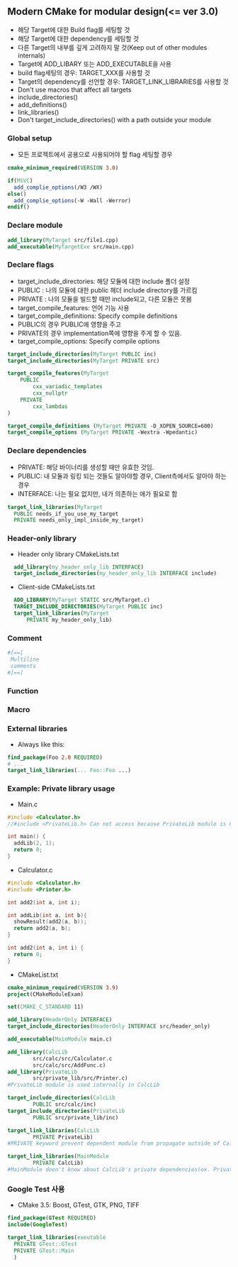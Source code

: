 ## Modern CMake for modular design(<= ver 3.0)

* 해당 Target에 대한 Build flag를 세팅할 것
* 해당 Target에 대한 dependency를 세팅할 것
* 다른 Target의 내부를 깊게 고려하지 말 것(Keep out of other modules internals)
* Target에 ADD_LIBARY 또는 ADD_EXECUTABLE을 사용
* build flag세팅의 경우: TARGET_XXX를 사용할 것
* Target의 dependency를 선언할 경우: TARGET_LINK_LIBRARIES를 사용할 것
* Don't use macros that affect all targets
 * include\_directories()
 * add\_definitions()
 * link\_libraries()
 * Don't target\_include\_directories() with a path outside your module


### Global setup
* 모든 프로젝트에서 공용으로 사용되어야 할 flag 세팅할 경우
```cmake
cmake_minimum_required(VERSION 3.0)

if(MSVC)
  add_complie_options(/W3 /WX)
else()
  add_complie_options(-W -Wall -Werror)
endif()
```
### Declare module
```cmake
add_library(MyTarget src/file1.cpp)
add_executable(MyTargetExe src/main.cpp)
```

### Declare flags
* target\_include\_directories: 해당 모듈에 대한 include 폴더 설정
 * PUBLIC : 나의 모듈에 대한 public 헤더 include directory를 가르킴
 * PRIVATE : 나의 모듈을 빌드할 때만 include되고, 다른 모듈은 못봄
* target\_compile\_features: 언어 기능 사용
* target\_compile\_definitions: Specify compile definitions
 * PUBLIC의 경우 PUBLIC에 영향을 주고
 * PRIVATE의 경우 implementation쪽에 영향을 주게 할 수 있음.
* target\_compile\_options: Specify compile options

```cmake
target_include_directories(MyTarget PUBLIC inc)
target_include_directories(MyTarget PRIVATE src)

target_compile_features(MyTarget
    PUBLIC
        cxx_variadic_templates
        cxx_nullptr
    PRIVATE
        cxx_lambdas
)

target_compile_definitions (MyTarget PRIVATE -D_XOPEN_SOURCE=600)
target_compile_options (MyTarget PRIVATE -Wextra -Wpedantic)
```

### Declare dependencies
 * PRIVATE: 해당 바이너리를 생성할 때만 유효한 것임.
 * PUBLIC: 내 모듈과 링킹 되는 것들도 알아야할 경우, Client측에서도 알아야 하는 경우
 * INTERFACE: 나는 필요 없지만, 내가 의존하는 애가 필요로 함

```cmake
target_link_libraries(MyTarget
  PUBLIC needs_if_you_use_my_target
  PRIVATE needs_only_impl_inside_my_target)
```

### Header-only library

* Header only library CMakeLists.txt
```cmake
  add_library(my_header_only_lib INTERFACE)
  target_include_directories(my_header_only_lib INTERFACE include)
```

* Client-side CMakeLists.txt
```cmake
  ADD_LIBRARY(MyTarget STATIC src/MyTarget.c)
  TARGET_INCLUDE_DIRECTORIES(MyTarget PUBLIC inc)
  target_link_libraries(MyTarget
      PRIVATE my_header_only_lib)
```

### Comment
```cmake
#[==[
 Multiline
 comments
#]==]
```

### Function


### Macro


### External libraries
* Always like this:
```cmake
find_package(Foo 2.0 REQUIRED)
# ...
target_link_libraries(... Foo::Foo ...)
```



### Example: Private library usage

* Main.c
```c
#include <Calculator.h>
//#include <PrivateLib.h> Can not access because PrivateLib module is CalcLib's private dependency module

int main() {
  addLib(2, 1);
  return 0;
}
```

* Calculator.c

```c
#include <Calculator.h>
#include <Printer.h>

int add2(int a, int i);

int addLib(int a, int b){
  showResult(add2(a, b));
  return add2(a, b);
}

int add2(int a, int i) {
  return 0;
}
```

 * CMakeList.txt
```cmake
cmake_minimum_required(VERSION 3.9)
project(CMakeModuleExam)

set(CMAKE_C_STANDARD 11)

add_library(HeaderOnly INTERFACE)
target_include_directories(HeaderOnly INTERFACE src/header_only)

add_executable(MainModule main.c)

add_library(CalcLib
        src/calc/src/Calculator.c
        src/calc/src/AddFunc.c)
add_library(PrivateLib
        src/private_lib/src/Printer.c)
#PrivateLib module is used internally in CalcLib

target_include_directories(CalcLib
        PUBLIC src/calc/inc)
target_include_directories(PrivateLib
        PUBLIC src/private_lib/inc)

target_link_libraries(CalcLib
        PRIVATE PrivateLib)
#PRIVATE keyword prevent dependent module from propagate outside of CalcLib module

target_link_libraries(MainModule
        PRIVATE CalcLib)
#MainModule doen't know about CalcLib's private dependencies(ex. PrivateLib module)
```

### Google Test 사용

* CMake 3.5: Boost, GTest, GTK, PNG, TIFF

```cmake
find_package(GTest REQUIRED)
include(GoogleTest)

target_link_libraries(exeutable
  PRIVATE GTest::GTest
  PRIVATE GTest::Main
  )

```
